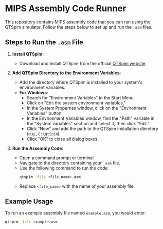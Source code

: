 # MIPS Assembly Code Runner

This repository contains MIPS assembly code that you can run using the QTSpim simulator. Follow the steps below to set up and run the `.asm` files.

## Steps to Run the `.asm` File

1. **Install QTSpim**:
   - Download and install QTSpim from the official [QTSpim website](http://spimsimulator.sourceforge.net/).

2. **Add QTSpim Directory to the Environment Variables**:
   - Add the directory where QTSpim is installed to your system's environment variables.
   - **For Windows**:
     - Search for "Environment Variables" in the Start Menu.
     - Click on "Edit the system environment variables."
     - In the System Properties window, click on the "Environment Variables" button.
     - In the Environment Variables window, find the "Path" variable in the "System variables" section and select it, then click "Edit."
     - Click "New" and add the path to the QTSpim installation directory (e.g., `C:\QtSpim`).
     - Click "OK" to close all dialog boxes.

3. **Run the Assembly Code**:
   - Open a command prompt or terminal.
   - Navigate to the directory containing your `.asm` file.
   - Use the following command to run the code:
     ```bash
     qtspim -file <file_name>.asm
     ```
   - Replace `<file_name>` with the name of your assembly file.

## Example Usage
To run an example assembly file named `example.asm`, you would enter:
```bash
qtspim -file example.asm
